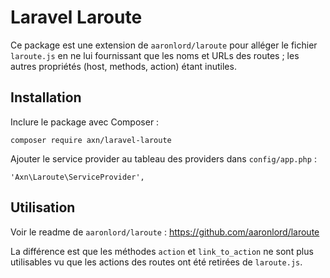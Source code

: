 # Laravel Laroute

Ce package est une extension de `aaronlord/laroute` pour alléger le fichier `laroute.js`
en ne lui fournissant que les noms et URLs des routes ; les autres propriétés (host,
methods, action) étant inutiles.

## Installation

Inclure le package avec Composer :

```
composer require axn/laravel-laroute
```

Ajouter le service provider au tableau des providers dans `config/app.php` :

```
'Axn\Laroute\ServiceProvider',
```

## Utilisation

Voir le readme de `aaronlord/laroute` : https://github.com/aaronlord/laroute

La différence est que les méthodes `action` et `link_to_action` ne sont plus utilisables
vu que les actions des routes ont été retirées de `laroute.js`.
